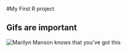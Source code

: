 #My First R project

## Gifs are important
![Marilyn Manson knows that you've got this](https://media.giphy.com/media/13fOcIAmaXvF9S/giphy.gif)
